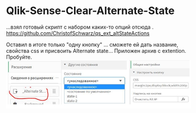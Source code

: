 # Qlik-Sense-Clear-Alternate-State
...взял готовый скрипт с набором каких-то опций отсюда .
https://github.com/ChristofSchwarz/qs_ext_altStateActions

Оставил в итоге только "одну кнопку" ... сможете ей дать название, свойства css и присвоить Alternate state... Приложен архив с extention. Пробуйте.
<img src="./pic1.jpg">

